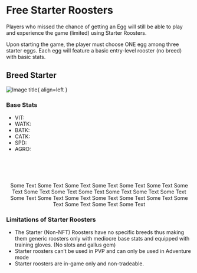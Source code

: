# **Free Starter Roosters**

Players who missed the chance of getting an Egg will still be able to play and experience the game (limited) using Starter Roosters.

Upon starting the game, the player must choose ONE egg among three starter eggs. Each egg will feature a basic entry-level rooster (no breed) with basic stats.

## **Breed Starter**

![Image title](https://dummyimage.com/350x370/eee/aaa){ align=left }

### **Base Stats**

- VIT:
- WATK:
- BATK:
- CATK:
- SPD:
- AGRO:

</br>
</br>
</br>
</br>

<center>
<!-- Description -->
Some Text Some Text Some Text Some Text Some Text Some Text Some Text Some Text Some Text Some Text Some Text Some Text Some Text Some Text Some Text Some Text Some Text Some Text Some Text Some Text Some Text Some Text Some Text

</center>

### **Limitations of Starter Roosters**

- The Starter (Non-NFT) Roosters have no specific breeds thus making them generic roosters only with mediocre base stats and equipped with training gloves. (No slots and gallus gem)
- Starter roosters can’t be used in PVP and can only be used in Adventure mode
- Starter roosters are in-game only and non-tradeable.
